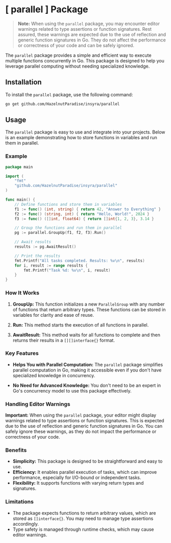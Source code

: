 # [ parallel ] Package

> **Note:** When using the `parallel` package, you may encounter editor warnings related to type assertions or function signatures. Rest assured, these warnings are expected due to the use of reflection and generic function signatures in Go. They do not affect the performance or correctness of your code and can be safely ignored.

The `parallel` package provides a simple and efficient way to execute multiple functions concurrently in Go. This package is designed to help you leverage parallel computing without needing specialized knowledge.

## Installation

To install the `parallel` package, use the following command:

```bash
go get github.com/HazelnutParadise/insyra/parallel
```

## Usage

The `parallel` package is easy to use and integrate into your projects. Below is an example demonstrating how to store functions in variables and run them in parallel.

### Example

```go
package main

import (
	"fmt"
	"github.com/HazelnutParadise/insyra/parallel"
)

func main() {
	// Define functions and store them in variables
	f1 := func() (int, string) { return 42, "Answer to Everything" }
	f2 := func() (string, int) { return "Hello, World!", 2024 }
	f3 := func() ([]int, float64) { return []int{1, 2, 3}, 3.14 }

	// Group the functions and run them in parallel
	pg := parallel.GroupUp(f1, f2, f3).Run()

	// Await results
	results := pg.AwaitResult()

	// Print the results
	fmt.Printf("All tasks completed. Results: %v\n", results)
	for i, result := range results {
		fmt.Printf("Task %d: %v\n", i, result)
	}
}
```

### How It Works

1. **GroupUp:** This function initializes a new `ParallelGroup` with any number of functions that return arbitrary types. These functions can be stored in variables for clarity and ease of reuse.

2. **Run:** This method starts the execution of all functions in parallel.

3. **AwaitResult:** This method waits for all functions to complete and then returns their results in a `[][]interface{}` format.

### Key Features

- **Helps You with Parallel Computation:** The `parallel` package simplifies parallel computation in Go, making it accessible even if you don't have specialized knowledge in concurrency.
  
- **No Need for Advanced Knowledge:** You don't need to be an expert in Go's concurrency model to use this package effectively.

### Handling Editor Warnings

**Important:** When using the `parallel` package, your editor might display warnings related to type assertions or function signatures. This is expected due to the use of reflection and generic function signatures in Go. You can safely ignore these warnings, as they do not impact the performance or correctness of your code.

### Benefits

- **Simplicity:** This package is designed to be straightforward and easy to use.
- **Efficiency:** It enables parallel execution of tasks, which can improve performance, especially for I/O-bound or independent tasks.
- **Flexibility:** It supports functions with varying return types and signatures.

### Limitations

- The package expects functions to return arbitrary values, which are stored as `[]interface{}`. You may need to manage type assertions accordingly.
- Type safety is managed through runtime checks, which may cause editor warnings.
